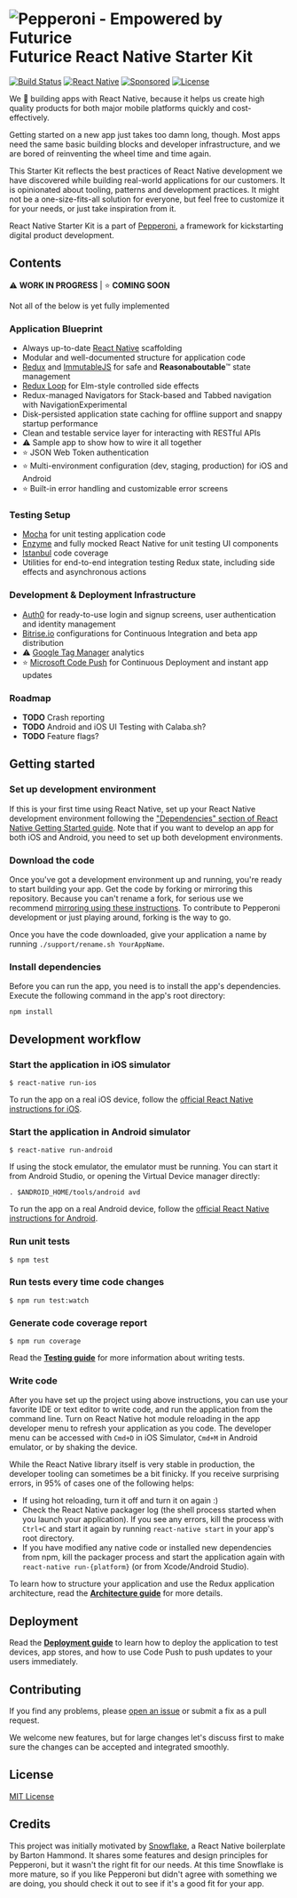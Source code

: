 ![Pepperoni - Empowered by Futurice](/docs/pepperoni.png?v=2)
Futurice React Native Starter Kit
===
[![Build Status](https://travis-ci.org/futurice/pepperoni-app-kit.svg?branch=master)](https://travis-ci.org/futurice/pepperoni-app-kit)
[![React Native](https://img.shields.io/badge/react%20native-0.29-brightgreen.svg)](https://github.com/facebook/react-native)
[![Sponsored](https://img.shields.io/badge/chilicorn-sponsored-brightgreen.svg)](http://spiceprogram.org/oss-sponsorship/)
[![License](https://img.shields.io/github/license/mashape/apistatus.svg?maxAge=2592000)]()

We :green_heart: building apps with React Native, because it helps us create high quality products for both major mobile platforms quickly and cost-effectively.

Getting started on a new app just takes too damn long, though. Most apps need the same basic building blocks and developer infrastructure, and we are bored of reinventing the wheel time and time again.

This Starter Kit reflects the best practices of React Native development we have discovered while building real-world applications for our customers. It is opinionated about tooling, patterns and development practices. It might not be a one-size-fits-all solution for everyone, but feel free to customize it for your needs, or just take inspiration from it.

React Native Starter Kit is a part of [Pepperoni](http://getpepperoni.com), a framework for kickstarting digital product development.

## Contents

:warning: **WORK IN PROGRESS** |
:star: **COMING SOON**

Not all of the below is yet fully implemented

### Application Blueprint

* Always up-to-date [React Native](https://facebook.github.io/react-native/) scaffolding
* Modular and well-documented structure for application code
* [Redux](http://redux.js.org/) and [ImmutableJS](https://facebook.github.io/immutable-js/) for safe and **Reasonaboutable**:tm: state management
* [Redux Loop](https://github.com/raisemarketplace/redux-loop) for Elm-style controlled side effects
* Redux-managed Navigators for Stack-based and Tabbed navigation with NavigationExperimental
* Disk-persisted application state caching for offline support and snappy startup performance
* Clean and testable service layer for interacting with RESTful APIs
* :warning: Sample app to show how to wire it all together
* :star: JSON Web Token authentication
* :star: Multi-environment configuration (dev, staging, production) for iOS and Android
* :star: Built-in error handling and customizable error screens

### Testing Setup

* [Mocha](https://mochajs.org/) for unit testing application code
* [Enzyme](https://github.com/airbnb/enzyme) and fully mocked React Native for unit testing UI components
* [Istanbul](https://github.com/gotwarlost/istanbul) code coverage
* Utilities for end-to-end integration testing Redux state, including side effects and asynchronous actions

### Development & Deployment Infrastructure

* [Auth0](https://auth0.com/) for ready-to-use login and signup screens, user authentication and identity management
* [Bitrise.io](https://www.bitrise.io) configurations for Continuous Integration and beta app distribution
* :warning: [Google Tag Manager](https://www.google.com/analytics/tag-manager/) analytics
* :star: [Microsoft Code Push](http://microsoft.github.io/code-push) for Continuous Deployment and instant app updates

### Roadmap

* **TODO** Crash reporting
* **TODO** Android and iOS UI Testing with Calaba.sh?
* **TODO** Feature flags?

## Getting started

### Set up development environment
If this is your first time using React Native, set up your React Native development environment following the ["Dependencies" section of React Native Getting Started guide](https://facebook.github.io/react-native/docs/getting-started.html). Note that if you want to develop an app for both iOS and Android, you need to set up both development environments.

### Download the code
Once you've got a development environment up and running, you're ready to start building your app. Get the code by forking or mirroring this repository. Because you can't rename a fork, for serious use we recommend [mirroring using these instructions](https://help.github.com/articles/duplicating-a-repository/). To contribute to Pepperoni development or just playing around, forking is the way to go.

Once you have the code downloaded, give your application a name by running `./support/rename.sh YourAppName`.

### Install dependencies
Before you can run the app, you need is to install the app's dependencies. Execute the following command in the app's root directory:
```
npm install
```

## Development workflow

### Start the application in iOS simulator
```
$ react-native run-ios
```

To run the app on a real iOS device, follow the [official React Native instructions for iOS](https://facebook.github.io/react-native/docs/running-on-device-ios.html).

### Start the application in Android simulator
```
$ react-native run-android
```

If using the stock emulator, the emulator must be running. You can start it from Android Studio, or opening the Virtual Device manager directly:
```
. $ANDROID_HOME/tools/android avd
```

To run the app on a real Android device, follow the [official React Native instructions for Android](https://facebook.github.io/react-native/docs/running-on-device-android.html).

### Run unit tests
```
$ npm test
```

### Run tests every time code changes
```
$ npm run test:watch
```

### Generate code coverage report
```
$ npm run coverage
```

Read the **[Testing guide](docs/TESTING.md)** for more information about writing tests.

### Write code

After you have set up the project using above instructions, you can use your favorite IDE or text editor to write code, and run the application from the command line. Turn on React Native hot module reloading in the app developer menu to refresh your application as you code. The developer menu can be accessed with `Cmd+D` in iOS Simulator, `Cmd+M` in Android emulator, or by shaking the device.

While the React Native library itself is very stable in production, the developer tooling can sometimes be a bit finicky. If you receive surprising errors, in 95% of cases one of the following helps:

* If using hot reloading, turn it off and turn it on again :)
* Check the React Native packager log (the shell process started when you launch your application). If you see any errors, kill the process with `Ctrl+C` and start it again by running `react-native start` in your app's root directory.
* If you have modified any native code or installed new dependencies from npm, kill the packager process and start the application again with `react-native run-{platform}` (or from Xcode/Android Studio).

To learn how to structure your application and use the Redux application architecture, read the **[Architecture guide](docs/ARCHITECTURE.md)** for more details.

## Deployment

Read the **[Deployment guide](docs/DEPLOYMENT.md)** to learn how to deploy the application to test devices, app stores, and how to use Code Push to push updates to your users immediately.

## Contributing

If you find any problems, please [open an issue](https://github.com/futurice/pepperoni-app-kit/issues/new) or submit a fix as a pull request.

We welcome new features, but for large changes let's discuss first to make sure the changes can be accepted and integrated smoothly.

## License

[MIT License](LICENSE)

## Credits

This project was initially motivated by [Snowflake](https://github.com/bartonhammond/snowflake), a React Native boilerplate by Barton Hammond. It shares some features and design principles for Pepperoni, but it wasn't the right fit for our needs. At this time Snowflake is more mature, so if you like Pepperoni but didn't agree with something we are doing, you should check it out to see if it's a good fit for your app.
